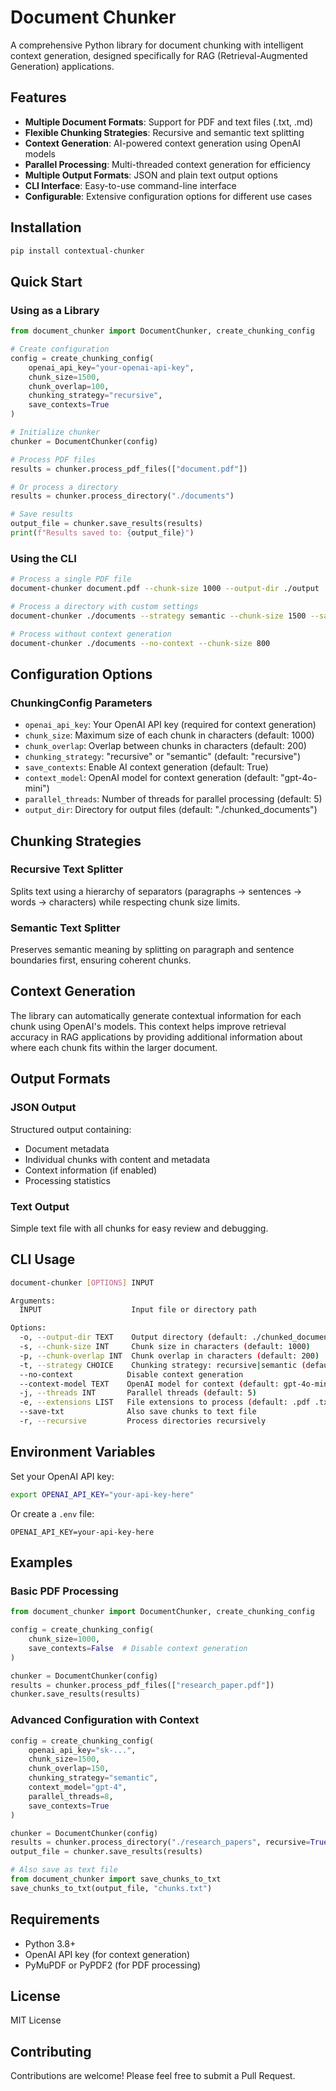# Document Chunker

A comprehensive Python library for document chunking with intelligent context generation, designed specifically for RAG (Retrieval-Augmented Generation) applications.

## Features

- **Multiple Document Formats**: Support for PDF and text files (.txt, .md)
- **Flexible Chunking Strategies**: Recursive and semantic text splitting
- **Context Generation**: AI-powered context generation using OpenAI models
- **Parallel Processing**: Multi-threaded context generation for efficiency
- **Multiple Output Formats**: JSON and plain text output options
- **CLI Interface**: Easy-to-use command-line interface
- **Configurable**: Extensive configuration options for different use cases

## Installation

```bash
pip install contextual-chunker
```

## Quick Start

### Using as a Library

```python
from document_chunker import DocumentChunker, create_chunking_config

# Create configuration
config = create_chunking_config(
    openai_api_key="your-openai-api-key",
    chunk_size=1500,
    chunk_overlap=100,
    chunking_strategy="recursive",
    save_contexts=True
)

# Initialize chunker
chunker = DocumentChunker(config)

# Process PDF files
results = chunker.process_pdf_files(["document.pdf"])

# Or process a directory
results = chunker.process_directory("./documents")

# Save results
output_file = chunker.save_results(results)
print(f"Results saved to: {output_file}")
```

### Using the CLI

```bash
# Process a single PDF file
document-chunker document.pdf --chunk-size 1000 --output-dir ./output

# Process a directory with custom settings
document-chunker ./documents --strategy semantic --chunk-size 1500 --save-txt

# Process without context generation
document-chunker ./documents --no-context --chunk-size 800
```

## Configuration Options

### ChunkingConfig Parameters

- `openai_api_key`: Your OpenAI API key (required for context generation)
- `chunk_size`: Maximum size of each chunk in characters (default: 1000)
- `chunk_overlap`: Overlap between chunks in characters (default: 200)
- `chunking_strategy`: "recursive" or "semantic" (default: "recursive")
- `save_contexts`: Enable AI context generation (default: True)
- `context_model`: OpenAI model for context generation (default: "gpt-4o-mini")
- `parallel_threads`: Number of threads for parallel processing (default: 5)
- `output_dir`: Directory for output files (default: "./chunked_documents")

## Chunking Strategies

### Recursive Text Splitter
Splits text using a hierarchy of separators (paragraphs → sentences → words → characters) while respecting chunk size limits.

### Semantic Text Splitter
Preserves semantic meaning by splitting on paragraph and sentence boundaries first, ensuring coherent chunks.

## Context Generation

The library can automatically generate contextual information for each chunk using OpenAI's models. This context helps improve retrieval accuracy in RAG applications by providing additional information about where each chunk fits within the larger document.

## Output Formats

### JSON Output
Structured output containing:
- Document metadata
- Individual chunks with content and metadata
- Context information (if enabled)
- Processing statistics

### Text Output
Simple text file with all chunks for easy review and debugging.

## CLI Usage

```bash
document-chunker [OPTIONS] INPUT

Arguments:
  INPUT                    Input file or directory path

Options:
  -o, --output-dir TEXT    Output directory (default: ./chunked_documents)
  -s, --chunk-size INT     Chunk size in characters (default: 1000)
  -p, --chunk-overlap INT  Chunk overlap in characters (default: 200)
  -t, --strategy CHOICE    Chunking strategy: recursive|semantic (default: recursive)
  --no-context            Disable context generation
  --context-model TEXT    OpenAI model for context (default: gpt-4o-mini)
  -j, --threads INT       Parallel threads (default: 5)
  -e, --extensions LIST   File extensions to process (default: .pdf .txt .md)
  --save-txt              Also save chunks to text file
  -r, --recursive         Process directories recursively
```

## Environment Variables

Set your OpenAI API key:
```bash
export OPENAI_API_KEY="your-api-key-here"
```

Or create a `.env` file:
```
OPENAI_API_KEY=your-api-key-here
```

## Examples

### Basic PDF Processing
```python
from document_chunker import DocumentChunker, create_chunking_config

config = create_chunking_config(
    chunk_size=1000,
    save_contexts=False  # Disable context generation
)

chunker = DocumentChunker(config)
results = chunker.process_pdf_files(["research_paper.pdf"])
chunker.save_results(results)
```

### Advanced Configuration with Context
```python
config = create_chunking_config(
    openai_api_key="sk-...",
    chunk_size=1500,
    chunk_overlap=150,
    chunking_strategy="semantic",
    context_model="gpt-4",
    parallel_threads=8,
    save_contexts=True
)

chunker = DocumentChunker(config)
results = chunker.process_directory("./research_papers", recursive=True)
output_file = chunker.save_results(results)

# Also save as text file
from document_chunker import save_chunks_to_txt
save_chunks_to_txt(output_file, "chunks.txt")
```

## Requirements

- Python 3.8+
- OpenAI API key (for context generation)
- PyMuPDF or PyPDF2 (for PDF processing)

## License

MIT License

## Contributing

Contributions are welcome! Please feel free to submit a Pull Request.